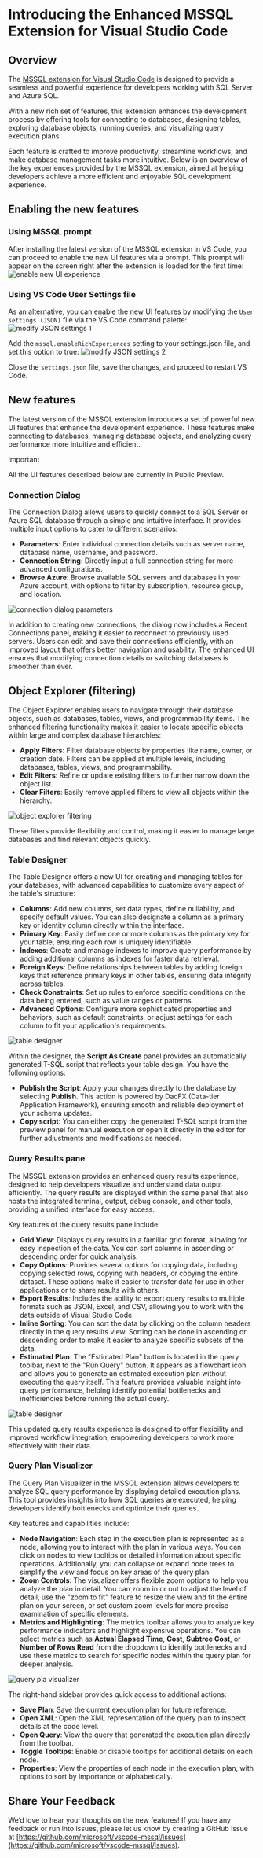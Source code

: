 # Introducing the Enhanced MSSQL Extension for Visual Studio Code

## Overview

The [MSSQL extension for Visual Studio Code](https://marketplace.visualstudio.com/items?itemName=ms-mssql.mssql) is designed to provide a seamless and powerful experience for developers working with SQL Server and Azure SQL.

With a new rich set of features, this extension enhances the development process by offering tools for connecting to databases, designing tables, exploring database objects, running queries, and visualizing query execution plans.

Each feature is crafted to improve productivity, streamline workflows, and make database management tasks more intuitive. Below is an overview of the key experiences provided by the MSSQL extension, aimed at helping developers achieve a more efficient and enjoyable SQL development experience.

## Enabling the new features

### Using MSSQL prompt

After installing the latest version of the MSSQL extension in VS Code, you can proceed to enable the new UI features via a prompt. This prompt will appear on the screen right after the extension is loaded for the first time:
![enable new UI experience](images/ux/enable-features.png)

### Using VS Code User Settings file

As an alternative, you can enable the new UI features by modifying the `User settings (JSON)` file via the VS Code command palette:
![modify JSON settings 1](images/ux/enable-features-json-1.png)

Add the `mssql.enableRichExperiences` setting to your settings.json file, and set this option to true:
![modify JSON settings 2](images/ux/enable-features-json-2.png)

Close the `settings.json` file, save the changes, and proceed to restart VS Code.

## New features

The latest version of the MSSQL extension introduces a set of powerful new UI features that enhance the development experience. These features make connecting to databases, managing database objects, and analyzing query performance more intuitive and efficient.

> [!IMPORTANT]
> All the UI features described below are currently in Public Preview.

### Connection Dialog

The Connection Dialog allows users to quickly connect to a SQL Server or Azure SQL database through a simple and intuitive interface. It provides multiple input options to cater to different scenarios:

-   **Parameters**: Enter individual connection details such as server name, database name, username, and password.
-   **Connection String**: Directly input a full connection string for more advanced configurations.
-   **Browse Azure**: Browse available SQL servers and databases in your Azure account, with options to filter by subscription, resource group, and location.

![connection dialog parameters](images/ux/connection-dialog-parameters.png)

In addition to creating new connections, the dialog now includes a Recent Connections panel, making it easier to reconnect to previously used servers. Users can edit and save their connections efficiently, with an improved layout that offers better navigation and usability. The enhanced UI ensures that modifying connection details or switching databases is smoother than ever.

## Object Explorer (filtering)

The Object Explorer enables users to navigate through their database objects, such as databases, tables, views, and programmability items. The enhanced filtering functionality makes it easier to locate specific objects within large and complex database hierarchies:

-   **Apply Filters**: Filter database objects by properties like name, owner, or creation date. Filters can be applied at multiple levels, including databases, tables, views, and programmability.
-   **Edit Filters**: Refine or update existing filters to further narrow down the object list.
-   **Clear Filters**: Easily remove applied filters to view all objects within the hierarchy.

![object explorer filtering](images/ux/object-explorer-filtering.png)

These filters provide flexibility and control, making it easier to manage large databases and find relevant objects quickly.

### Table Designer

The Table Designer offers a new UI for creating and managing tables for your databases, with advanced capabilities to customize every aspect of the table's structure:

-   **Columns**: Add new columns, set data types, define nullability, and specify default values. You can also designate a column as a primary key or identity column directly within the interface.
-   **Primary Key**: Easily define one or more columns as the primary key for your table, ensuring each row is uniquely identifiable.
-   **Indexes**: Create and manage indexes to improve query performance by adding additional columns as indexes for faster data retrieval.
-   **Foreign Keys**: Define relationships between tables by adding foreign keys that reference primary keys in other tables, ensuring data integrity across tables.
-   **Check Constraints**: Set up rules to enforce specific conditions on the data being entered, such as value ranges or patterns.
-   **Advanced Options**: Configure more sophisticated properties and behaviors, such as default constraints, or adjust settings for each column to fit your application's requirements.

![table designer](images/ux/table-designer.png)

Within the designer, the **Script As Create** panel provides an automatically generated T-SQL script that reflects your table design. You have the following options:

-   **Publish the Script**: Apply your changes directly to the database by selecting **Publish**. This action is powered by DacFX (Data-tier Application Framework), ensuring smooth and reliable deployment of your schema updates.
-   **Copy script**: You can either copy the generated T-SQL script from the preview panel for manual execution or open it directly in the editor for further adjustments and modifications as needed.

### Query Results pane

The MSSQL extension provides an enhanced query results experience, designed to help developers visualize and understand data output efficiently. The query results are displayed within the same panel that also hosts the integrated terminal, output, debug console, and other tools, providing a unified interface for easy access.

Key features of the query results pane include:

-   **Grid View**: Displays query results in a familiar grid format, allowing for easy inspection of the data. You can sort columns in ascending or descending order for quick analysis.
-   **Copy Options**: Provides several options for copying data, including copying selected rows, copying with headers, or copying the entire dataset. These options make it easier to transfer data for use in other applications or to share results with others.
-   **Export Results**: Includes the ability to export query results to multiple formats such as JSON, Excel, and CSV, allowing you to work with the data outside of Visual Studio Code.
-   **Inline Sorting**: You can sort the data by clicking on the column headers directly in the query results view. Sorting can be done in ascending or descending order to make it easier to analyze specific subsets of the data.
-   **Estimated Plan**: The "Estimated Plan" button is located in the query toolbar, next to the "Run Query" button. It appears as a flowchart icon and allows you to generate an estimated execution plan without executing the query itself. This feature provides valuable insight into query performance, helping identify potential bottlenecks and inefficiencies before running the actual query.

![table designer](images/ux/query-results.png)

This updated query results experience is designed to offer flexibility and improved workflow integration, empowering developers to work more effectively with their data.

### Query Plan Visualizer

The Query Plan Visualizer in the MSSQL extension allows developers to analyze SQL query performance by displaying detailed execution plans. This tool provides insights into how SQL queries are executed, helping developers identify bottlenecks and optimize their queries.

Key features and capabilities include:

-   **Node Navigation**: Each step in the execution plan is represented as a node, allowing you to interact with the plan in various ways. You can click on nodes to view tooltips or detailed information about specific operations. Additionally, you can collapse or expand node trees to simplify the view and focus on key areas of the query plan.
-   **Zoom Controls**: The visualizer offers flexible zoom options to help you analyze the plan in detail. You can zoom in or out to adjust the level of detail, use the "zoom to fit" feature to resize the view and fit the entire plan on your screen, or set custom zoom levels for more precise examination of specific elements.
-   **Metrics and Highlighting**: The metrics toolbar allows you to analyze key performance indicators and highlight expensive operations. You can select metrics such as **Actual Elapsed Time**, **Cost**, **Subtree Cost**, or **Number of Rows Read** from the dropdown to identify bottlenecks and use these metrics to search for specific nodes within the query plan for deeper analysis.

![query pla visualizer](images/ux/sql-plan-visualizer.png)

The right-hand sidebar provides quick access to additional actions:

-   **Save Plan**: Save the current execution plan for future reference.
-   **Open XML**: Open the XML representation of the query plan to inspect details at the code level.
-   **Open Query**: View the query that generated the execution plan directly from the toolbar.
-   **Toggle Tooltips**: Enable or disable tooltips for additional details on each node.
-   **Properties**: View the properties of each node in the execution plan, with options to sort by importance or alphabetically.

## Share Your Feedback

We’d love to hear your thoughts on the new features! If you have any feedback or run into issues, please let us know by creating a GitHub issue at [https://github.com/microsoft/vscode-mssql/issues](https://github.com/microsoft/vscode-mssql/issues).
